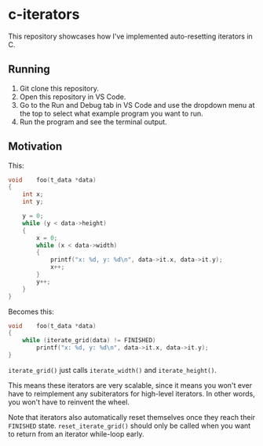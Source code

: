 # c-iterators

This repository showcases how I've implemented auto-resetting iterators in C.

## Running

1. Git clone this repository.
2. Open this repository in VS Code.
3. Go to the Run and Debug tab in VS Code and use the dropdown menu at the top to select what example program you want to run.
4. Run the program and see the terminal output.

## Motivation

This:
```c
void	foo(t_data *data)
{
	int	x;
	int	y;

	y = 0;
	while (y < data->height)
	{
		x = 0;
		while (x < data->width)
		{
			printf("x: %d, y: %d\n", data->it.x, data->it.y);
			x++;
		}
		y++;
	}
}
```
Becomes this:
```c
void	foo(t_data *data)
{
	while (iterate_grid(data) != FINISHED)
		printf("x: %d, y: %d\n", data->it.x, data->it.y);
}
```
`iterate_grid()` just calls `iterate_width()` and `iterate_height()`.

This means these iterators are very scalable, since it means you won't ever have to reimplement any subiterators for high-level iterators. In other words, you won't have to reinvent the wheel.

Note that iterators also automatically reset themselves once they reach their `FINISHED` state. `reset_iterate_grid()` should only be called when you want to return from an iterator while-loop early.
